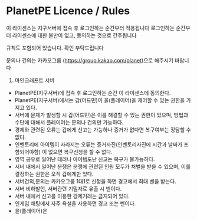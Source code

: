 # PlanetPE Licence / Rules

이 라이센스는 지구서버에 접속 후 로그인하는 순간부터 적용됩니다
로그인하는 순간부터 라이센스에 대한 불만이 없고, 동의하는 것으로 간주됩니다

규칙도 포함되어 있습니다. 확인 부탁드립니다


문의나 건의는 카카오그룹 (https://group.kakao.com/planet)으로 해주시기 바랍니다




1. 마인크래프트 서버


- PlanetPE(지구서버)에 접속 후 로그인하는 순간 이 라이센스에 동의한다.
- PlanetPE(지구서버)에서는 갑(어드민)이 을(플레이어)을 제어할 수 있는 권한을 가지고 있다.
- 서버에 문제가 발생할 시 갑(어드민)은 이를 해결할 수 있는 권한이 있으며, 방법과 수단에 대해서 플레이어는 문의나 건의만 가능하다.
- 경제와 관련된 오류는 갑에게 신고는 가능하나 증거가 없다면 복구여부는 장담할 수 없다.
- 인벤토리에 아이템이 사라지는 오류는 증거사진(인벤토리사진에 시간과 날짜가 포함되어야함) 이 없으면 복구신청을 할 수 없다.
- 영역 공유로 일어난 테러나 아이템도난 신고는 복구가 불가능하다.
- 서버 내에서 일어난 분쟁은 분쟁에 관련된 인원 모두가 처벌을 받을 수 있으며, 이를 결정하는 권한은 오직 갑에게만 있다.
- 서버건의,문의는 카카오그룹 1대1로 신청을 하면 경고에서 최대 벤을 받는다.
- 서버 비하발언, 서버관련 기밀자료 유출 시 벤이다.
- 서버 내에서 신고를 이용한 강제거래는 금지되어 있다.
- 인게임 채팅에서 자주 욕설을 사용하면 경고 또는 벤이다.
- 을(플레이어)은 
